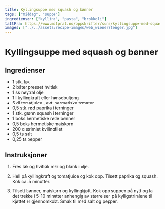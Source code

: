 ```yaml
---
title: Kyllingsuppe med squash og bønner
tags: ["middag", "suppe"]
ingredienser: ["kylling", "pasta", "brokkoli"]
tattFra: https://www.matprat.no/oppskrifter/sunn/kyllingsuppe-med-squash-og-bonner/
images: ["../../assets/recipe-images/web_wienerstenger.jpg"]
---
```


# Kyllingsuppe med squash og bønner

## Ingredienser

- 1 stk. løk
- 2 båter presset hvitløk
- 1 ss nøytral olje
- 1 l kyllingkraft eller hønsebuljong
- 5 dl tomatjuice , evt. hermetiske tomater
- 0,5 stk. rød paprika i terninger
- 1 stk. grønn squash i terninger
- 1 boks hermetiske røde bønner
- 0,5 boks hermetiske maiskorn
- 200 g strimlet kyllingfilet
- 0,5 ts salt
- 0,25 ts pepper

## Instruksjoner

1. Fres løk og hvitløk mør og blank i olje.

2. Hell på kyllingkraft og tomatjuice og kok opp. Tilsett paprika og squash. Kok ca. 5 minutter.

3. Tilsett bønner, maiskorn og kyllingkjøtt. Kok opp suppen på nytt og la det trekke i 5-10 minutter anhengig av størrelsen på kylligstrimlene til kjøttet er gjennomkokt. Smak til med salt og pepper.
